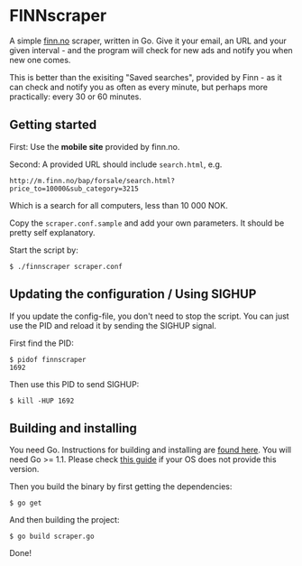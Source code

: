 # FINNscraper

A simple [finn.no](finn.no) scraper, written in Go. Give it your email, an URL
and your given interval - and the program will check for new ads and notify you
when new one comes.

This is better than the exisiting "Saved searches", provided by Finn - as it
can check and notify you as often as every minute, but perhaps more
practically: every 30 or 60 minutes.

## Getting started

First: Use the **mobile site** provided by finn.no.

Second: A provided URL should include `search.html`, e.g.

    http://m.finn.no/bap/forsale/search.html?price_to=10000&sub_category=3215

Which is a search for all computers, less than 10 000 NOK.

Copy the `scraper.conf.sample` and add your own parameters. It should be pretty
self explanatory.

Start the script by:

    $ ./finnscraper scraper.conf

## Updating the configuration / Using SIGHUP

If you update the config-file, you don't need to stop the script. You can just
use the PID and reload it by sending the SIGHUP signal.

First find the PID:

    $ pidof finnscraper
    1692

Then use this PID to send SIGHUP:

    $ kill -HUP 1692

## Building and installing

You need Go. Instructions for building and installing are [found
here](http://golang.org/doc/install). You will need Go >= 1.1.
Please check [this
guide](http://www.extellisys.com/articles/golang-on-debian-wheezy) if your OS
does not provide this version.

Then you build the binary by first getting the dependencies:

    $ go get

And then building the project:

    $ go build scraper.go

Done!
